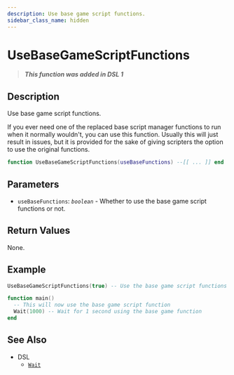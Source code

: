 ```yaml
---
description: Use base game script functions.
sidebar_class_name: hidden
---
```


# UseBaseGameScriptFunctions

> **_This function was added in DSL 1_**

## Description

Use base game script functions.

If you ever need one of the replaced base script manager functions to run when it normally wouldn't, you can use this function. Usually this will just result in issues, but it is provided for the sake of giving scripters the option to use the original functions.

```lua
function UseBaseGameScriptFunctions(useBaseFunctions) --[[ ... ]] end
```

## Parameters

- `useBaseFunctions`: _`boolean`_ - Whether to use the base game script functions or not.

## Return Values

None.

## Example

```lua
UseBaseGameScriptFunctions(true) -- Use the base game script functions

function main()
  -- This will now use the base game script function
  Wait(1000) -- Wait for 1 second using the base game function
end
```

## See Also

- DSL
  - [`Wait`](./Wait)
